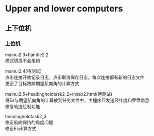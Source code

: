 # Upper and lower computers
## 上下位机


### 上位机

mainui2.3+handle2.2<br>
模式切换不会报错<br>

mainui2.4(待测试)<br>
点击连接开始记录日志，点击取消保存日志，每次连接都有新的日志文件<br>
更正了目标跟踪期望航向角的计算方式<br>

mainui2.5+headingholdtask2_2+index2.html(待测试)<br>
将Es与期望航向角的计算放到任务文件中，主程序只发送经纬度和罗盘信息<br>
修复轨迹绘制功能<br>

headingholdtask2_3<br>
修正航向保持的角度问题<br>
修正Es计算方式<br>